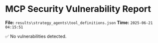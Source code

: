 # MCP Security Vulnerability Report
**File:** `results\strategy_agents\tool_definitions.json`
**Time:** `2025-06-21 04:15:51`

✅ No vulnerabilities detected.
